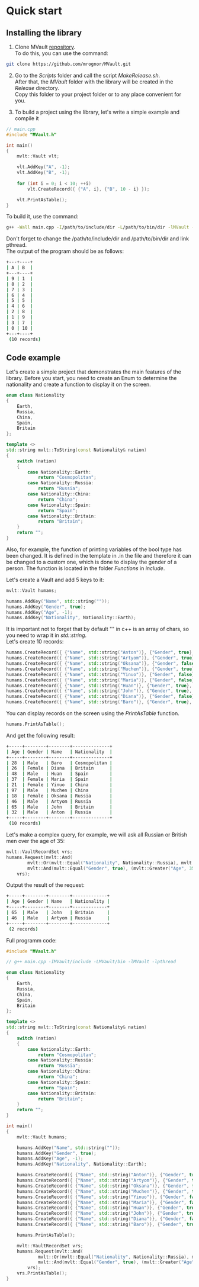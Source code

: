 # Quick start
## Installing the library
1. Clone MVault [repository](https://github.com/mrognor/MVault).  
To do this, you can use the command:
```bash
git clone https://github.com/mrognor/MVault.git
```

2. Go to the *Scripts* folder and call the script *MakeRelease.sh*.  
After that, the *MVault* folder with the library will be created in the *Release* directory.  
Copy this folder to your project folder or to any place convenient for you.

3. To build a project using the library, let's write a simple example and compile it
```cpp
// main.cpp
#include "MVault.h"

int main()
{
    mvlt::Vault vlt;

    vlt.AddKey("A", -1);
    vlt.AddKey("B", -1);
    
    for (int i = 0; i < 10; ++i)
        vlt.CreateRecord({ {"A", i}, {"B", 10 - i} });

    vlt.PrintAsTable();
}
```
To build it, use the command:
```bash
g++ -Wall main.cpp -I/path/to/include/dir -L/path/to/bin/dir -lMVault -lpthread
```
Don't forget to change the /path/to/include/dir and /path/to/bin/dir and link pthread.  
The output of the program should be as follows:
```bash
+---+----+
| A | B  |
+---+----+
| 9 | 1  |
| 8 | 2  |
| 7 | 3  |
| 6 | 4  |
| 5 | 5  |
| 4 | 6  |
| 2 | 8  |
| 1 | 9  |
| 3 | 7  |
| 0 | 10 |
+---+----+
 (10 records)
```

## Code example
Let's create a simple project that demonstrates the main features of the library.
Before you start, you need to create an Enum to determine the nationality and create a function to display it on the screen.  
```cpp
enum class Nationality
{
    Earth,
    Russia,
    China,
    Spain,
    Britain
};

template <>
std::string mvlt::ToString(const Nationality& nation) 
{
    switch (nation) 
    {
        case Nationality::Earth:
            return "Cosmopolitan";
        case Nationality::Russia:
            return "Russia";
        case Nationality::China:
            return "China";
        case Nationality::Spain:
            return "Spain";
        case Nationality::Britain:
            return "Britain";
    }
    return "";
}
```

Also, for example, the function of printing variables of the bool type has been changed. 
It is defined in the template in .in the file and therefore it can be changed to a custom one, 
which is done to display the gender of a person. The function is located in the folder *Functions* in *include*.

Let's create a Vault and add 5 keys to it:
```cpp
mvlt::Vault humans;

humans.AddKey("Name", std::string(""));
humans.AddKey("Gender", true);
humans.AddKey("Age", -1);
humans.AddKey("Nationality", Nationality::Earth); 
```

It is important not to forget that by default "" in c++ is an array of chars, so you need to wrap it in *std::string*.  
Let's create 10 records:  

```cpp
humans.CreateRecord({ {"Name", std::string("Anton")}, {"Gender", true}, {"Age", 32}, {"Nationality", Nationality::Russia} });
humans.CreateRecord({ {"Name", std::string("Artyom")}, {"Gender", true}, {"Age", 46}, {"Nationality", Nationality::Russia} });
humans.CreateRecord({ {"Name", std::string("Oksana")}, {"Gender", false}, {"Age", 18}, {"Nationality", Nationality::Russia} });
humans.CreateRecord({ {"Name", std::string("Muchen")}, {"Gender", true}, {"Age", 97}, {"Nationality", Nationality::China} });
humans.CreateRecord({ {"Name", std::string("Yinuo")}, {"Gender", false}, {"Age", 21}, {"Nationality", Nationality::China} });
humans.CreateRecord({ {"Name", std::string("Maria")}, {"Gender", false}, {"Age", 37}, {"Nationality", Nationality::Spain} });
humans.CreateRecord({ {"Name", std::string("Huan")}, {"Gender", true}, {"Age", 48}, {"Nationality", Nationality::Spain} });
humans.CreateRecord({ {"Name", std::string("John")}, {"Gender", true}, {"Age", 65}, {"Nationality", Nationality::Britain} });
humans.CreateRecord({ {"Name", std::string("Diana")}, {"Gender", false}, {"Age", 26}, {"Nationality", Nationality::Britain} });
humans.CreateRecord({ {"Name", std::string("Baro")}, {"Gender", true}, {"Age", 28}, {"Nationality", Nationality::Earth} });
```

You can display records on the screen using the *PrintAsTable* function.

```cpp
humans.PrintAsTable();
```

And get the following result:
```bash
+-----+--------+--------+--------------+
| Age | Gender | Name   | Nationality  |
+-----+--------+--------+--------------+
| 28  | Male   | Baro   | Cosmopolitan |
| 26  | Female | Diana  | Britain      |
| 48  | Male   | Huan   | Spain        |
| 37  | Female | Maria  | Spain        |
| 21  | Female | Yinuo  | China        |
| 97  | Male   | Muchen | China        |
| 18  | Female | Oksana | Russia       |
| 46  | Male   | Artyom | Russia       |
| 65  | Male   | John   | Britain      |
| 32  | Male   | Anton  | Russia       |
+-----+--------+--------+--------------+
 (10 records)
```

Let's make a complex query, for example, we will ask all Russian or British men over the age of 35:

```cpp
mvlt::VaultRecordSet vrs;
humans.Request(mvlt::And(
        mvlt::Or(mvlt::Equal("Nationality", Nationality::Russia), mvlt::Equal("Nationality", Nationality::Britain)),
        mvlt::And(mvlt::Equal("Gender", true), (mvlt::Greater("Age", 35)))), 
    vrs);
```

Output the result of the request:

``` bash
+-----+--------+--------+-------------+
| Age | Gender | Name   | Nationality |
+-----+--------+--------+-------------+
| 65  | Male   | John   | Britain     |
| 46  | Male   | Artyom | Russia      |
+-----+--------+--------+-------------+
 (2 records)
```

Full programm code:
```cpp
#include "MVault.h"

// g++ main.cpp -IMVault/include -LMVault/bin -lMVault -lpthread

enum class Nationality
{
    Earth,
    Russia,
    China,
    Spain,
    Britain
};

template <>
std::string mvlt::ToString(const Nationality& nation) 
{
    switch (nation) 
    {
        case Nationality::Earth:
            return "Cosmopolitan";
        case Nationality::Russia:
            return "Russia";
        case Nationality::China:
            return "China";
        case Nationality::Spain:
            return "Spain";
        case Nationality::Britain:
            return "Britain";
    }
    return "";
}

int main()
{
    mvlt::Vault humans;

    humans.AddKey("Name", std::string(""));
    humans.AddKey("Gender", true);
    humans.AddKey("Age", -1);
    humans.AddKey("Nationality", Nationality::Earth);    

    humans.CreateRecord({ {"Name", std::string("Anton")}, {"Gender", true}, {"Age", 32}, {"Nationality", Nationality::Russia} });
    humans.CreateRecord({ {"Name", std::string("Artyom")}, {"Gender", true}, {"Age", 46}, {"Nationality", Nationality::Russia} });
    humans.CreateRecord({ {"Name", std::string("Oksana")}, {"Gender", false}, {"Age", 18}, {"Nationality", Nationality::Russia} });
    humans.CreateRecord({ {"Name", std::string("Muchen")}, {"Gender", true}, {"Age", 97}, {"Nationality", Nationality::China} });
    humans.CreateRecord({ {"Name", std::string("Yinuo")}, {"Gender", false}, {"Age", 21}, {"Nationality", Nationality::China} });
    humans.CreateRecord({ {"Name", std::string("Maria")}, {"Gender", false}, {"Age", 37}, {"Nationality", Nationality::Spain} });
    humans.CreateRecord({ {"Name", std::string("Huan")}, {"Gender", true}, {"Age", 48}, {"Nationality", Nationality::Spain} });
    humans.CreateRecord({ {"Name", std::string("John")}, {"Gender", true}, {"Age", 65}, {"Nationality", Nationality::Britain} });
    humans.CreateRecord({ {"Name", std::string("Diana")}, {"Gender", false}, {"Age", 26}, {"Nationality", Nationality::Britain} });
    humans.CreateRecord({ {"Name", std::string("Baro")}, {"Gender", true}, {"Age", 28}, {"Nationality", Nationality::Earth} });

    humans.PrintAsTable();

    mvlt::VaultRecordSet vrs;
    humans.Request(mvlt::And(
            mvlt::Or(mvlt::Equal("Nationality", Nationality::Russia), mvlt::Equal("Nationality", Nationality::Britain)),
            mvlt::And(mvlt::Equal("Gender", true), (mvlt::Greater("Age", 35)))), 
        vrs);
    vrs.PrintAsTable();
}
```